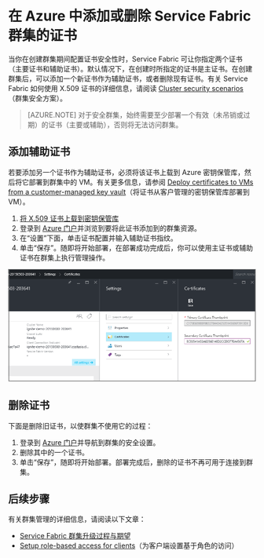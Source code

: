 <properties
   pageTitle="更新 Azure 群集的证书 | Azure"
   description="介绍如何将新证书上载到 Azure 密钥保管库，以及更新或删除现有 Service Fabric 群集的证书。"
   services="service-fabric"
   documentationCenter=".net"
   authors="ChackDan"
   manager="timlt"
   editor=""/>

<tags
   ms.service="service-fabric"
   ms.date="05/27/2016"
   wacn.date="07/04/2016"/>

# 在 Azure 中添加或删除 Service Fabric 群集的证书

当你在创建群集期间配置证书安全性时，Service Fabric 可让你指定两个证书（主要证书和辅助证书）。默认情况下，在创建时所指定的证书是主证书。在创建群集后，可以添加一个新证书作为辅助证书，或者删除现有证书。有关 Service Fabric 如何使用 X.509 证书的详细信息，请阅读 [Cluster security scenarios](/documentation/articles/service-fabric-cluster-security)（群集安全方案）。

>[AZURE.NOTE] 对于安全群集，始终需要至少部署一个有效（未吊销或过期）的证书（主要或辅助），否则将无法访问群集。

## 添加辅助证书
若要添加另一个证书作为辅助证书，必须将该证书上载到 Azure 密钥保管库，然后将它部署到群集中的 VM。有关更多信息，请参阅 [Deploy certificates to VMs from a customer-managed key vault](http://blogs.technet.com/b/kv/archive/2015/07/14/vm_2d00_certificates.aspx)（将证书从客户管理的密钥保管库部署到 VM）。

1. [将 X.509 证书上载到密钥保管库](/documentation/articles/service-fabric-cluster-azure-secure-with-certs#step-2-upload-the-x509-certificate-to-the-key-vault)
2. 登录到 [Azure 门户](https://portal.azure.cn/)并浏览到要将此证书添加到的群集资源。
3. 在“设置”下面，单击证书配置并输入辅助证书指纹。
4. 单击“保存”。随即将开始部署，在部署成功完成后，你可以使用主证书或辅助证书在群集上执行管理操作。

![门户中证书指纹的屏幕截图][SecurityConfigurations_02]

## 删除证书
下面是删除旧证书，以使群集不使用它的过程：

1. 登录到 [Azure 门户](https://portal.azure.cn/)并导航到群集的安全设置。
2. 删除其中的一个证书。
3. 单击“保存”，随即将开始部署。部署完成后，删除的证书不再可用于连接到群集。

## 后续步骤
有关群集管理的详细信息，请阅读以下文章：

- [Service Fabric 群集升级过程与期望](/documentation/articles/service-fabric-cluster-upgrade)
- [Setup role-based access for clients](/documentation/articles/service-fabric-cluster-security-roles)（为客户端设置基于角色的访问）


<!--Image references-->
[SecurityConfigurations_02]: ./media/service-fabric-cluster-security-update-certs-azure/SecurityConfigurations_02.png

<!---HONumber=Mooncake_0627_2016-->